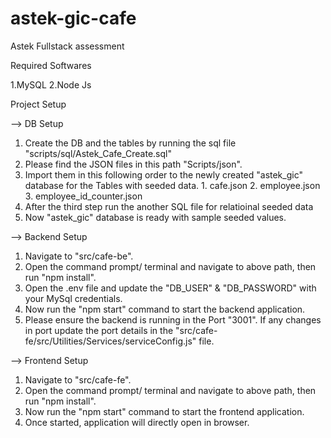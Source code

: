 # astek-gic-cafe
Astek Fullstack assessment

Required Softwares

1.MySQL
2.Node Js

Project Setup

--> DB Setup

1. Create the DB and the tables by running the sql file "scripts/sql/Astek_Cafe_Create.sql"
2. Please find the JSON files in this path "Scripts/json".
3. Import them in this following order to the newly created "astek_gic" database for the Tables with seeded data.
       1. cafe.json
       2. employee.json
       3. employee_id_counter.json
4. After the third step run the another SQL file for relatioinal seeded data 
5. Now "astek_gic" database is ready with sample seeded values.

--> Backend Setup

1. Navigate to "src/cafe-be".
2. Open the command prompt/ terminal and navigate to above path, then run "npm install".
3. Open the .env file and update the "DB_USER" & "DB_PASSWORD" with your MySql credentials.
4. Now run the "npm start" command to start the backend application.
5. Please ensure the backend is running in the Port "3001". If any changes in port update the port details in the "src/cafe-fe/src/Utilities/Services/serviceConfig.js" file.


--> Frontend Setup

1. Navigate to "src/cafe-fe".
2. Open the command prompt/ terminal and navigate to above path, then run "npm install".
3. Now run the "npm start" command to start the frontend application.
4. Once started, application will directly open in browser.


